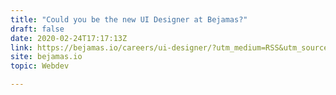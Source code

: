 ```yaml
---
title: "Could you be the new UI Designer at Bejamas?"
draft: false
date: 2020-02-24T17:17:13Z
link: https://bejamas.io/careers/ui-designer/?utm_medium=RSS&utm_source=hune
site: bejamas.io
topic: Webdev  

---
```

